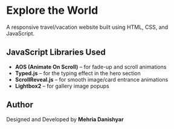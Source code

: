 # Explore the World  

A responsive travel/vacation website built using HTML, CSS, and JavaScript.

## JavaScript Libraries Used
- **AOS (Animate On Scroll)** – for fade-up and scroll animations  
- **Typed.js** – for the typing effect in the hero section  
- **ScrollReveal.js** – for smooth image/card entrance animations  
- **Lightbox2** – for gallery image popups  

## Author
Designed and Developed by **Mehria Danishyar**
